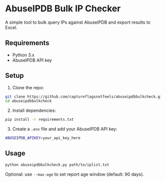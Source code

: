 # AbuseIPDB Bulk IP Checker

A simple tool to bulk query IPs against AbuseIPDB and export results to Excel.

## Requirements

- Python 3.x
- AbuseIPDB API key

## Setup

1. Clone the repo:

```bash
git clone https://github.com/captureflagsnotfeels/abuseipdbbulkcheck.git
cd abuseipdbbulkcheck
```

2. Install dependencies:

```bash
pip install -r requirements.txt
```

3. Create a `.env` file and add your AbuseIPDB API key:

```bash
ABUSEIPDB_APIKEY=your_api_key_here
```

## Usage

```bash
python abuseipdbbulkcheck.py path/to/iplist.txt
```

Optional: use `--max-age` to set report age window (default: 90 days).
